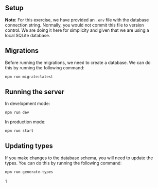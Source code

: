## Setup

**Note:** For this exercise, we have provided an `.env` file with the database connection string. Normally, you would not commit this file to version control. We are doing it here for simplicity and given that we are using a local SQLite database.

## Migrations

Before running the migrations, we need to create a database. We can do this by running the following command:

```bash
npm run migrate:latest
```

## Running the server

In development mode:

```bash
npm run dev
```

In production mode:

```bash
npm run start
```

## Updating types

If you make changes to the database schema, you will need to update the types. You can do this by running the following command:

```bash
npm run generate-types
```

1
